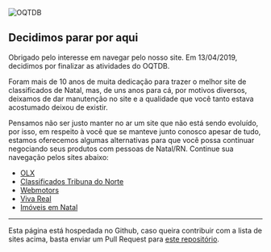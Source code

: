 ![OQTDB](https://img.oquetemdebom.com.br/logo-oqtdb-login.png)

## Decidimos parar por aqui
Obrigado pelo interesse em navegar pelo nosso site. Em 13/04/2019, decidimos por finalizar as atividades do OQTDB.

Foram mais de 10 anos de muita dedicação para trazer o melhor site de classificados de Natal, mas, de uns anos para cá, por motivos diversos, deixamos de dar manutenção no site e a qualidade que você tanto estava acostumado deixou de existir.

Pensamos não ser justo manter no ar um site que não está sendo evoluído, por isso, em respeito à você que se manteve junto conosco apesar de tudo, estamos oferecemos algumas alternativas para que você possa continuar negociando seus produtos com pessoas de Natal/RN. Continue sua navegação pelos sites abaixo:

* [OLX](https://rn.olx.com.br/?utm_source=classificados.oqtdb.com)
* [Classificados Tribuna do Norte](http://www.tribunadonorte.com.br/classificados?utm_source=classificados.oqtdb.com)
* [Webmotors](https://www.webmotors.com.br/carros/rn?utm_source=classificados.oqtdb.com)
* [Viva Real](https://www.vivareal.com.br/venda/rio-grande-do-norte/natal/?utm_source=classificados.oqtdb.com)
* [Imóveis em Natal](http://imoveisemnatal.com.br/)

___

Esta página está hospedada no Github, caso queira contribuir com a lista de sites acima, basta enviar um Pull Request para [este repositório](https://github.com/ClassificadosOQTDB/site).
